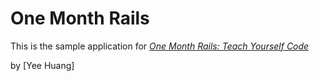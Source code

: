 # One Month Rails

This is the sample application for
[*One Month Rails: Teach Yourself Code*](http://onemonthrails.com)

by [Yee Huang]